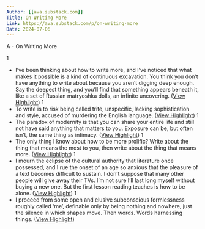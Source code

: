 ```yaml
---
Author: [[ava.substack.com]]
Title: On Writing More
Link: https://ava.substack.com/p/on-writing-more
Date: 2024-07-06
---
```

A - On Writing More

1
- I’ve been thinking about how to write more, and I’ve noticed that what makes it possible is a kind of continuous excavation. You think you don’t have anything to write about because you aren’t digging deep enough. Say the deepest thing, and you’ll find that something appears beneath it, like a set of Russian matryoshka dolls, an infinite uncovering. ([View Highlight](https://instapaper.com/read/1547923649/21077012))
1
- To write is to risk being called trite, unspecific, lacking sophistication and style, accused of murdering the English language. ([View Highlight](https://instapaper.com/read/1547923649/21084111))
1
- The paradox of modernity is that you can share your entire life and still not have said anything that matters to you. Exposure can be, but often isn’t, the same thing as intimacy. ([View Highlight](https://instapaper.com/read/1547923649/21084120))
1
- The only thing I know about how to be more prolific? Write about the thing that means the most to you, then write about the thing that means more. ([View Highlight](https://instapaper.com/read/1547923649/21084121))
1
- I mourn the eclipse of the cultural authority that literature once possessed, and I rue the onset of an age so anxious that the pleasure of a text becomes difficult to sustain. I don’t suppose that many other people will give away their TVs. I’m not sure I’ll last long myself without buying a new one. But the first lesson reading teaches is how to be alone. ([View Highlight](https://instapaper.com/read/1547923649/21084122))
1
- I proceed from some open and elusive subconscious formlessness roughly called ‘me’, definable only by being nothing and nowhere, just the silence in which shapes move. Then words. Words harnessing things. ([View Highlight](https://instapaper.com/read/1547923649/21084124))

